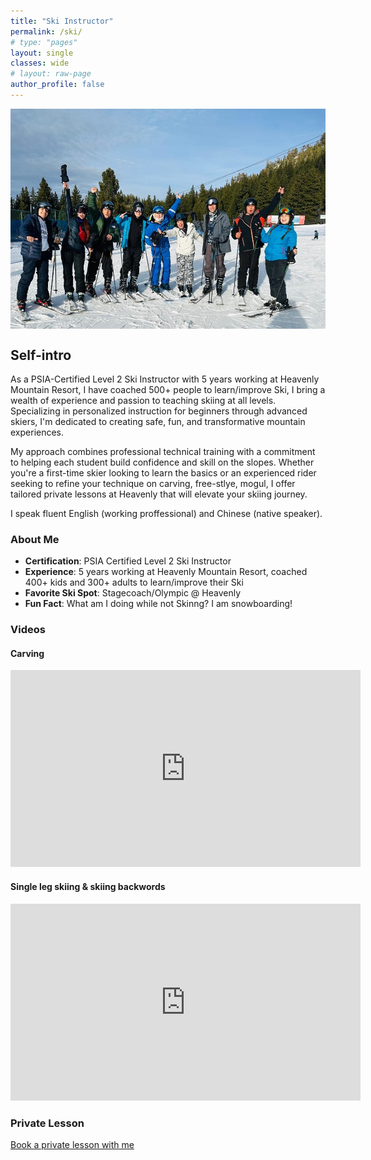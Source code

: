 ```yaml
---
title: "Ski Instructor"
permalink: /ski/
# type: "pages"
layout: single
classes: wide
# layout: raw-page
author_profile: false
---
```


<div style="display: flex; flex-wrap: wrap; gap: 16px;">
    <img src="/assets/images/Group-Lesson.jpg" alt="Group Ski Lesson" style="">
</div>

## Self-intro

As a PSIA-Certified Level 2 Ski Instructor with 5 years working at Heavenly Mountain Resort, I have coached 500+ people to learn/improve Ski, I bring a wealth of experience and passion to teaching skiing at all levels. Specializing in personalized instruction for beginners through advanced skiers, I'm dedicated to creating safe, fun, and transformative mountain experiences.

My approach combines professional technical training with a commitment to helping each student build confidence and skill on the slopes. Whether you're a first-time skier looking to learn the basics or an experienced rider seeking to refine your technique on carving, free-stlye, mogul, I offer tailored private lessons at Heavenly that will elevate your skiing journey. 

I speak fluent English (working proffessional) and Chinese (native speaker).


### About Me
- **Certification**: PSIA Certified Level 2 Ski Instructor
- **Experience**: 5 years working at Heavenly Mountain Resort, coached 400+ kids and 300+ adults to learn/improve their Ski
- **Favorite Ski Spot**: Stagecoach/Olympic @ Heavenly
- **Fun Fact**: What am I doing while not Skinng?  I am snowboarding!


### Videos
#### Carving
<iframe width="560" height="315" src="https://www.youtube.com/embed/jwbCHYmXixk?si=CdV9GltWchEPT985" title="YouTube video player" frameborder="0" allow="accelerometer; autoplay; clipboard-write; encrypted-media; gyroscope; picture-in-picture; web-share" referrerpolicy="strict-origin-when-cross-origin" allowfullscreen></iframe>

#### Single leg skiing & skiing backwords
<iframe width="560" height="315" src="https://www.youtube.com/embed/g9UhgjeaZ20?si=BKq0FLyeAIZAWLib" title="YouTube video player" frameborder="0" allow="accelerometer; autoplay; clipboard-write; encrypted-media; gyroscope; picture-in-picture; web-share" referrerpolicy="strict-origin-when-cross-origin" allowfullscreen></iframe>

### Private Lesson
<a href="https://heavenlysrs.com/private-lesson-request-form/" target="_blank">Book a private lesson with me</a>
